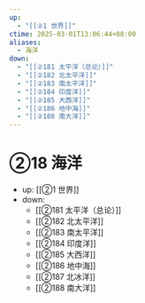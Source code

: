 ```yaml
---
up:
  - "[[②1 世界]]"
ctime: 2025-03-01T13:06:44+08:00
aliases:
  - 海洋
down:
  - "[[②181 太平洋（总论）]]"
  - "[[②182 北太平洋]]"
  - "[[②183 南太平洋]]"
  - "[[②184 印度洋]]"
  - "[[②185 大西洋]]"
  - "[[②186 地中海]]"
  - "[[②188 南大洋]]"
---
```


# ②18 海洋

- up: [[②1 世界]]
- down:	
	- [[②181 太平洋（总论）]]
	- [[②182 北太平洋]]
	- [[②183 南太平洋]]
	- [[②184 印度洋]]
	- [[②185 大西洋]]
	- [[②186 地中海]]
	- [[②187 北冰洋]]
	- [[②188 南大洋]]
	
